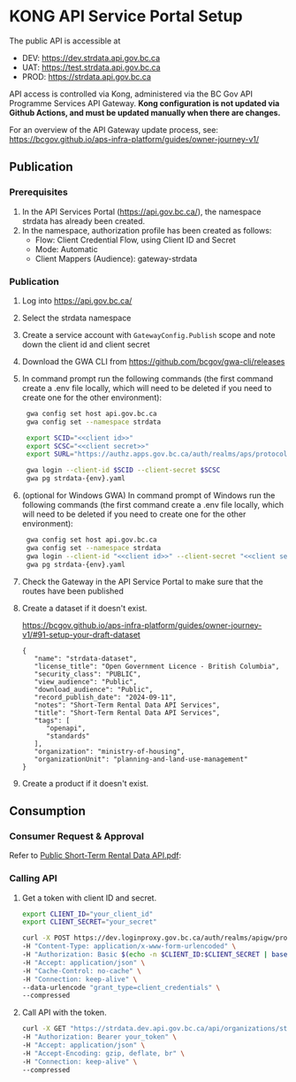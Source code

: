# KONG API Service Portal Setup

The public API is accessible at

* DEV: https://dev.strdata.api.gov.bc.ca
* UAT: https://test.strdata.api.gov.bc.ca
* PROD: https://strdata.api.gov.bc.ca

API access is controlled via Kong, administered via the BC Gov API Programme Services API Gateway.
**Kong configuration is not updated via Github Actions, and must be updated manually when there are changes.**

For an overview of the API Gateway update process, see:
https://bcgov.github.io/aps-infra-platform/guides/owner-journey-v1/


## Publication

### Prerequisites
1. In the API Services Portal (https://api.gov.bc.ca/), the namespace strdata has already been created.
1. In the namespace, authorization profile has been created as follows:
    * Flow: Client Credential Flow, using Client ID and Secret
    * Mode: Automatic
    * Client Mappers (Audience): gateway-strdata


### Publication


1. Log into https://api.gov.bc.ca/
1. Select the strdata namespace
1. Create a service account with `GatewayConfig.Publish` scope and note down the client id and client secret
1. Download the GWA CLI from https://github.com/bcgov/gwa-cli/releases
1. In command prompt run the following commands (the first command create a .env file locally, which will need to be deleted if you need to create one for the other environment):

   ```sh
    gwa config set host api.gov.bc.ca
    gwa config set --namespace strdata

    export SCID="<<client id>>"
    export SCSC="<<client secret>>"
    export SURL="https://authz.apps.gov.bc.ca/auth/realms/aps/protocol/openid-connect/token"

    gwa login --client-id $SCID --client-secret $SCSC
    gwa pg strdata-{env}.yaml
   ```
1. (optional for Windows GWA) In command prompt of Windows run the following commands (the first command create a .env file locally, which will need to be deleted if you need to create one for the other environment):

   ```sh
    gwa config set host api.gov.bc.ca
    gwa config set --namespace strdata
    gwa login --client-id "<<client id>>" --client-secret "<<client secret>>"
    gwa pg strdata-{env}.yaml
   ```
1. Check the Gateway in the API Service Portal to make sure that the routes have been published
1. Create a dataset if it doesn't exist.

   https://bcgov.github.io/aps-infra-platform/guides/owner-journey-v1/#91-setup-your-draft-dataset

   ```
   {
      "name": "strdata-dataset",
      "license_title": "Open Government Licence - British Columbia",
      "security_class": "PUBLIC",
      "view_audience": "Public",
      "download_audience": "Public",
      "record_publish_date": "2024-09-11",
      "notes": "Short-Term Rental Data API Services",
      "title": "Short-Term Rental Data API Services",
      "tags": [
         "openapi",
         "standards"
      ],
      "organization": "ministry-of-housing",
      "organizationUnit": "planning-and-land-use-management"
   }
   ```

1. Create a product if it doesn't exist.

## Consumption

### Consumer Request & Approval

Refer to [Public Short-Term Rental Data API.pdf](./Public%20Short-Term%20Rental%20Data%20API.pdf):

### Calling API

1. Get a token with client ID and secret.

   ```sh
   export CLIENT_ID="your_client_id"
   export CLIENT_SECRET="your_secret"

   curl -X POST https://dev.loginproxy.gov.bc.ca/auth/realms/apigw/protocol/openid-connect/token \
   -H "Content-Type: application/x-www-form-urlencoded" \
   -H "Authorization: Basic $(echo -n $CLIENT_ID:$CLIENT_SECRET | base64)" \
   -H "Accept: application/json" \
   -H "Cache-Control: no-cache" \
   -H "Connection: keep-alive" \
   --data-urlencode "grant_type=client_credentials" \
   --compressed
   ```

1. Call API with the token.

   ```sh
   curl -X GET "https://strdata.dev.api.gov.bc.ca/api/organizations/strrequirements?longitude=-123.3709161&latitude=48.4177006" \
   -H "Authorization: Bearer your_token" \
   -H "Accept: application/json" \
   -H "Accept-Encoding: gzip, deflate, br" \
   -H "Connection: keep-alive" \
   --compressed
   ```
